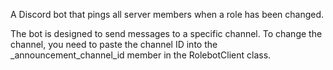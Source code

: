 A Discord bot that pings all server members when a role has been changed.

The bot is designed to send messages to a specific channel. To change the channel, you need to paste the channel ID into
the _announcement_channel_id member in the RolebotClient class.
